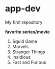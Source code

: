 # app-dev
My first repository

**favorite series/movie**
1. Squid Game
2. Marvels
3. Stranger Things
4. Insidious
5. Fast and Furious
